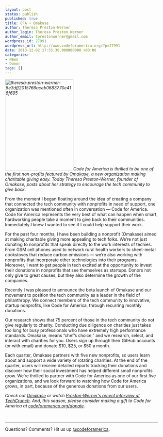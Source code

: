 ```yaml
---
layout: post
status: publish
published: true
title: CFA + Omakase
author: Theresa Preston-Werner
author_login: Theresa Preston Werner
author_email: tprestonwerner@gmail.com
wordpress_id: 27991
wordpress_url: http://www.codeforamerica.org/?p=27991
date: 2013-12-02 17:55:30.000000000 +00:00
categories:
- News
- Donor
tags: []
---
```

<i><a href="http://www.codeforamerica.org/wp-content/uploads/2013/12/theresa-preston-werner-6e3dff2015766aceb0683770e416f695.jpg"><img class="alignleft size-medium wp-image-27992" alt="theresa-preston-werner-6e3dff2015766aceb0683770e416f695" src="http://www.codeforamerica.org/wp-content/uploads/2013/12/theresa-preston-werner-6e3dff2015766aceb0683770e416f695-225x300.jpg" width="225" height="300" /></a>Code for America is thrilled to be one of the first non-profits featured by <a href="https://omakasecharity.org">Omakase</a>, a new organization making charitable giving easy. Today Theresa Preston-Werner, founder of Omakase, posts about her strategy to encourage the tech community to give back.  </i>

From the moment I began floating around the idea of creating a company that connected the tech community with nonprofits in need of support, one organization was mentioned often in conversation &mdash; Code for America. Code for America represents the very best of what can happen when smart, hardworking people take a moment to give back to their communities. Immediately I knew I wanted to see if I could help support their work.

For the past four months, I have been building a nonprofit (Omakase) aimed at making charitable giving more appealing to tech folks. We’re not just donating to nonprofits that speak directly to the work interests of techies. From GSM cell phones used to network rural health workers to sheet-metal cookstoves that reduce carbon emissions &mdash; we’re also working with nonprofits that incorporate other technologies into their programs. Moreover, I want to get people in tech excited at the opportunity to invest their donations in nonprofits that see themselves as startups. Donors not only give to great causes, but they also determine the growth of the companies.

Recently I was pleased to announce the beta launch of Omakase and our movement to position the tech community as a leader in the field of philanthropy. We connect members of the tech community to innovative, startup nonprofits, like Code for America, through recurring monthly donations.

Our research shows that 75 percent of those in the tech community do not give regularly to charity. Conducting due diligence on charities just takes too long for busy professionals who have extremely high performance standards. Omakase, means “chef’s choice,” and we research, select, and interact with charities for you. Users sign up through their GitHub accounts (or with email) and donate $10, $25, or $50 a month.

Each quarter, Omakase partners with five new nonprofits, so users learn about and support a wide variety of rotating charities. At the end of the quarter, users will receive detailed reports tracking their donations and discover how their social investment has helped different small nonprofits grow. We’re thrilled to partner with Code for America as one of our first five organizations, and we look forward to watching how Code for America grows, in part, because of the generous donations from our users.

<i>Check out <i><a href="https://omakasecharity.org">Omakase</a> or watch <a href="http://techcrunch.com/2013/11/27/omakase-charity-tech-industry/">Preston-Werner's recent interview at TechCrunch</a>.</i> </i><i>And, this season, please consider making a gift to Code for America at <a href="http://codeforamerica.org/donate" target="_blank">codeforamerica.org/donate</a>. </i>

&nbsp;

<hr />

Questions? Comments? Hit us up <a href="http://twitter.com/codeforamerica" target="_blank">@codeforamerica</a>.
